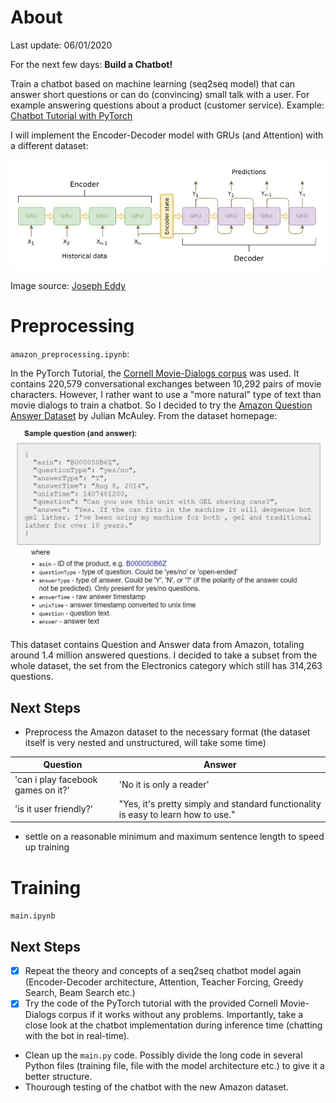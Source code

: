 # About

Last update: 06/01/2020

For the next few days:
**Build a Chatbot!**

Train a chatbot based on machine learning (seq2seq model) that can answer short questions or can do (convincing) small talk with a user. For example answering questions about a product (customer service).
Example: [Chatbot Tutorial with PyTorch](https://pytorch.org/tutorials/beginner/chatbot_tutorial.html)

I will implement the Encoder-Decoder model with GRUs (and Attention) with a different dataset:

![architecture](./images/architecture.jpg)

Image source: [Joseph Eddy](https://jeddy92.github.io/JEddy92.github.io/ts_seq2seq_intro/)

# Preprocessing #

`amazon_preprocessing.ipynb`:

In the PyTorch Tutorial, the [Cornell Movie-Dialogs corpus](https://www.cs.cornell.edu/~cristian/Cornell_Movie-Dialogs_Corpus.html) was used. It contains 220,579 conversational exchanges between 10,292 pairs of movie characters. However, I rather want to use a "more natural" type of text than movie dialogs to train a chatbot. So I decided to try the [Amazon Question Answer Dataset](http://jmcauley.ucsd.edu/data/amazon/qa/) by Julian McAuley. From the dataset homepage:

![amazon_dataset](./images/amazon_dataset.jpg)

This dataset contains Question and Answer data from Amazon, totaling around 1.4 million answered questions. I decided to take a subset from the whole dataset, the set from the Electronics category which still has 314,263 questions.

## Next Steps ##
- Preprocess the Amazon dataset to the necessary format (the dataset itself is very nested and unstructured, will take some time) 

|              Question                                                   |        Answer                              |
|-------------------------------------------------------------------------|--------------------------------------------|
|'can i play facebook games on it?'  |'No it is only a reader'|
|'is it user friendly?'              |"Yes, it's pretty simply and standard functionality is easy to learn how to use."|

- settle on a reasonable minimum and maximum sentence length to speed up training


# Training #

`main.ipynb`

## Next Steps ##

- [x] Repeat the theory and concepts of a seq2seq chatbot model again (Encoder-Decoder architecture, Attention, Teacher Forcing, Greedy Search, Beam Search etc.)
- [x] Try the code of the PyTorch tutorial with the provided Cornell Movie-Dialogs corpus if it works without any problems. Importantly, take a close look at the chatbot implementation during inference time (chatting with the bot in real-time).
- Clean up the `main.py` code. Possibly divide the long code in several Python files (training file, file with the model architecture etc.) to give it a better structure.
- Thourough testing of the chatbot with the new Amazon dataset.
